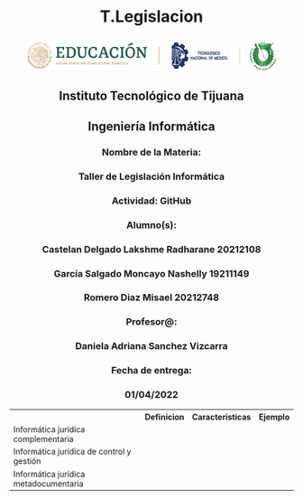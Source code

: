  # <p align="center"> T.Legislacion
<p align="center"> <img src ="../MISC/LOGO.png" /></p>
<h2 align="center">Instituto Tecnológico de Tijuana</h2>
 <h2 align="center">Ingeniería Informática</h2>
 <h3 align="center">Nombre de la Materia:</h3>
 <h3 align="center">Taller de Legislación Informática</h3>
 <h3 align="center">Actividad: GitHub</h3>
 <h3 align="center">Alumno(s):</h3><h3 align="center"> Castelan Delgado Lakshme Radharane 20212108 </h3>
 <h3 align="center">García Salgado Moncayo Nashelly 19211149</h3>
 <h3 align="center"> Romero Diaz Misael 20212748
 <h3 align="center">Profesor@:</h3>
 <h3 align="center">Daniela Adriana Sanchez Vizcarra</h3>
 <h3 align="center">Fecha de entrega:</h3>
 <h3 align="center">01/04/2022</h3>

<table>
<tr>
<th>  </th>
<th > Definicion </th>
<th> Caracteristicas </th> 
<th> Ejemplo </th>
</tr>
 <tr>
<td>Informática jurídica complementaria </td>
  </tr>
 <tr>
<td> Informática jurídica de control y gestión </td>
  </tr>
 <tr>
<td> Informática jurídica metadocumentaria </td>
  </tr>

